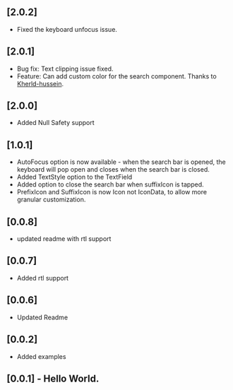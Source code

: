 ## [2.0.2]
 * Fixed the keyboard unfocus issue.
## [2.0.1]
  * Bug fix: Text clipping issue fixed.
  * Feature: Can add custom color for the search component. Thanks to <a href="https://github.com/kherld-hussein">Kherld-hussein</a>.

## [2.0.0]
  * Added Null Safety support

## [1.0.1]
  * AutoFocus option is now available - when the search bar is opened, the keyboard will pop open and closes when the search bar is closed. 
  * Added TextStyle option to the TextField
  * Added option to close the search bar when suffixIcon is tapped.
  * PrefixIcon and SuffixIcon is now Icon not IconData, to allow more granular customization.

## [0.0.8]
  * updated readme with rtl support
  
## [0.0.7]
  * Added rtl support
  
## [0.0.6] 
  *  Updated Readme

## [0.0.2]
  * Added examples

## [0.0.1] - Hello World.
